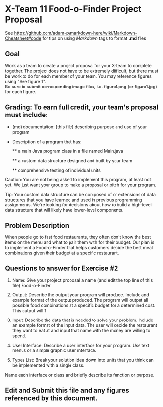 # X-Team 11 Food-o-Finder Project Proposal

See https://github.com/adam-p/markdown-here/wiki/Markdown-Cheatsheet#code for tips on using *Markdown* tags to format __.md__ files

## Goal

Work as a team to create a project proposal for your X-team to complete together.
The project does not have to be extremely difficult,
but there must be work to do for each member of your team.
You may reference figures using "See figure 1".  
Be sure to submit corresponding image files, i.e. figure1.png (or figure1.jpg) for each figure.

## Grading: To earn full credit, your team's proposal must include:

* (md) documentation: [this file] describing purpose and use of your program

* Description of a program that has:

  ** a main Java program class in a file named Main.java
  
  ** a custom data structure designed and built by your team
  
  ** comprehensive testing of individual units
  
 Caution: You are not being asked to implement this program, at least not yet. 
 We just want your group to make a proposal or pitch for your program.
 
 Tip: Your custom data structure can be composed of or extensions of data structures that you have learned and used in previous programming assignments.  We're looking for decisions about how to build a high-level data structure that will likely have lower-level components.

## Problem Description

When people go to fast food restaurants, they often don't know the best items on the menu and what to pair them with for their budget. Our plan is to implement a Food-o-Finder that helps customers decide the best meal combinations given their budget at a specific restaurant.

## Questions to answer for Exercise #2

1. Name: Give your project proposal a name (and edit the top line of this file)
Food-o-Finder


2. Output: Describe the output your program will produce.  Include and example format of the output produced.
The program will output all possible food combinations at a specific budget for a determined cost. This output will 1


3. Input: Describe the data that is needed to solve your problem. Include an example format of the input data.
The user will decide the restaurant they want to eat at and input that name with the money are willing to spend.


4. User Interface: Describe a user interface for your program.  Use text menus or a simple graphic user interface.



5. Types List: Break your solution idea down into units that you think can be implemented with a single class.



Name each interface or class and briefly describe its function or purpose.


## Edit and Submit this file and any figures referenced by this document.

